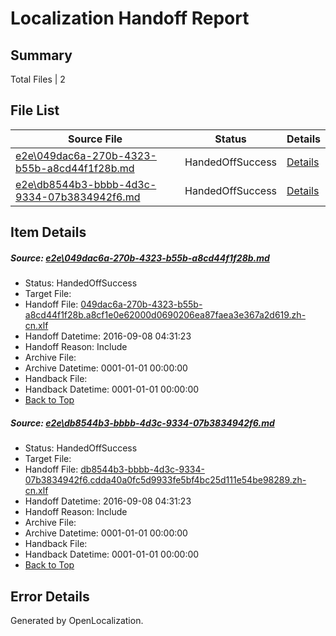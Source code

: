 # <a name='report-top'></a> Localization Handoff Report

## Summary
 Total Files | 2

## File List
 Source File | Status | Details 
 ----------- | ------ | ------- 
 [e2e\049dac6a-270b-4323-b55b-a8cd44f1f28b.md](https://github.com/OpenLocalizationTestOrg/ol-test0/blob/265e04e796621547f3d48f3dde1837b4a7411072/e2e/049dac6a-270b-4323-b55b-a8cd44f1f28b.md) | HandedOffSuccess | [Details](#d7f1769b1d2c23a309c15899d65fb284c5c0ed8a1)
 [e2e\db8544b3-bbbb-4d3c-9334-07b3834942f6.md](https://github.com/OpenLocalizationTestOrg/ol-test0/blob/265e04e796621547f3d48f3dde1837b4a7411072/e2e/db8544b3-bbbb-4d3c-9334-07b3834942f6.md) | HandedOffSuccess | [Details](#f43513e0ff6ce10850cac5dfd06949dc00704c1d12)

## Item Details
##### <a name='d7f1769b1d2c23a309c15899d65fb284c5c0ed8a1'></a> Source: [e2e\049dac6a-270b-4323-b55b-a8cd44f1f28b.md](https://github.com/OpenLocalizationTestOrg/ol-test0/blob/265e04e796621547f3d48f3dde1837b4a7411072/e2e/049dac6a-270b-4323-b55b-a8cd44f1f28b.md)
* Status: HandedOffSuccess
* Target File: 
* Handoff File: [049dac6a-270b-4323-b55b-a8cd44f1f28b.a8cf1e0e62000d0690206ea87faea3e367a2d619.zh-cn.xlf](https://github.com/OpenLocalizationTestOrg/ol-test0-handoff/blob/747edbee7c82bb0d508afd522070be0397354c92/ol-handoff/OpenLocalizationTestOrg/ol-test0-zhcn/ci/ht/049dac6a-270b-4323-b55b-a8cd44f1f28b.a8cf1e0e62000d0690206ea87faea3e367a2d619.zh-cn.xlf)
* Handoff Datetime: 2016-09-08 04:31:23
* Handoff Reason: Include
* Archive File: 
* Archive Datetime: 0001-01-01 00:00:00
* Handback File: 
* Handback Datetime: 0001-01-01 00:00:00
* [Back to Top](#report-top)

##### <a name='f43513e0ff6ce10850cac5dfd06949dc00704c1d12'></a> Source: [e2e\db8544b3-bbbb-4d3c-9334-07b3834942f6.md](https://github.com/OpenLocalizationTestOrg/ol-test0/blob/265e04e796621547f3d48f3dde1837b4a7411072/e2e/db8544b3-bbbb-4d3c-9334-07b3834942f6.md)
* Status: HandedOffSuccess
* Target File: 
* Handoff File: [db8544b3-bbbb-4d3c-9334-07b3834942f6.cdda40a0fc5d9933fe5bf4bc25d111e54be98289.zh-cn.xlf](https://github.com/OpenLocalizationTestOrg/ol-test0-handoff/blob/747edbee7c82bb0d508afd522070be0397354c92/ol-handoff/OpenLocalizationTestOrg/ol-test0-zhcn/ci/ht/db8544b3-bbbb-4d3c-9334-07b3834942f6.cdda40a0fc5d9933fe5bf4bc25d111e54be98289.zh-cn.xlf)
* Handoff Datetime: 2016-09-08 04:31:23
* Handoff Reason: Include
* Archive File: 
* Archive Datetime: 0001-01-01 00:00:00
* Handback File: 
* Handback Datetime: 0001-01-01 00:00:00
* [Back to Top](#report-top)


## Error Details

Generated by OpenLocalization.
